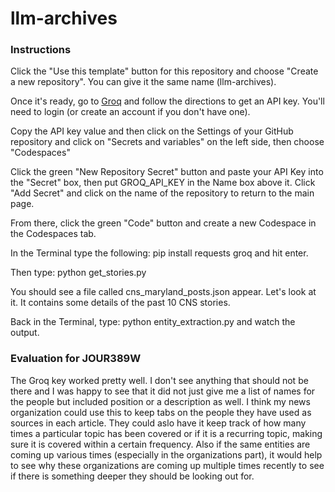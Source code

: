# llm-archives

### Instructions

Click the "Use this template" button for this repository and choose "Create a new repository". You can give it the same name (llm-archives).

Once it's ready, go to [Groq](https://console.groq.com/keys) and follow the directions to get an API key. You'll need to login (or create an account if you don't have one).

Copy the API key value and then click on the Settings of your GitHub repository and click on "Secrets and variables" on the left side, then choose "Codespaces"

Click the green "New Repository Secret" button and paste your API Key into the "Secret" box, then put GROQ_API_KEY in the Name box above it. Click "Add Secret" and click on the name of the repository to return to the main page.

From there, click the green "Code" button and create a new Codespace in the Codespaces tab.

In the Terminal type the following: pip install requests groq and hit enter.

Then type: python get_stories.py

You should see a file called cns_maryland_posts.json appear. Let's look at it. It contains some details of the past 10 CNS stories.

Back in the Terminal, type: python entity_extraction.py and watch the output.

### Evaluation for JOUR389W

The Groq key worked pretty well. I don't see anything that should not be there and I was happy to see that it did not just give me a list of names for the people but included position or a description as well. I think my news organization could use this to keep tabs on the people they have used as sources in each article. They could aslo have it keep track of how many times a particular topic has been covered or if it is a recurring topic, making sure it is covered within a certain frequency. Also if the same entities are coming up various times (especially in the organizations part), it would help to see why these organizations are coming up multiple times recently to see if there is something deeper they should be looking out for. 
